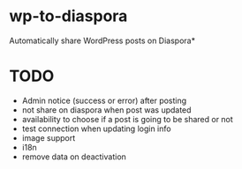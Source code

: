 wp-to-diaspora
=====================

Automatically share WordPress posts on Diaspora*


# TODO
- Admin notice (success or error) after posting
- not share on diaspora when post was updated
- availability to choose if a post is going to be shared or not
- test connection when updating login info
- image support
- i18n
- remove data on deactivation